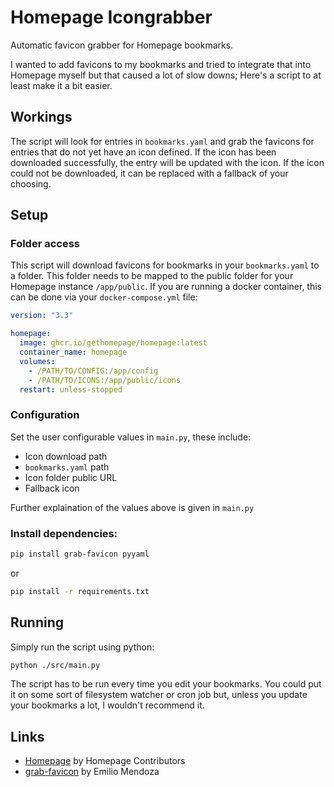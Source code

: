 # Homepage Icongrabber
Automatic favicon grabber for Homepage bookmarks. 

I wanted to add favicons to my bookmarks and tried to integrate that into Homepage myself but that caused a lot of slow downs; Here's a script to at least make it a bit easier. 

## Workings
The script will look for entries in `bookmarks.yaml` and grab the favicons for entries that do not yet have an icon defined. If the icon has been downloaded successfully, the entry will be updated with the icon. If the icon could not be downloaded, it can be replaced with a fallback of your choosing.  

## Setup
### Folder access
This script will download favicons for bookmarks in your `bookmarks.yaml` to a folder. This folder needs to be mapped to the public folder for your Homepage instance `/app/public`. If you are running a docker container, this can be done via your `docker-compose.yml` file:
```yaml
version: "3.3"

homepage:
  image: ghcr.io/gethomepage/homepage:latest
  container_name: homepage
  volumes:
    - /PATH/TO/CONFIG:/app/config
    - /PATH/TO/ICONS:/app/public/icons
  restart: unless-stopped
```
### Configuration
Set the user configurable values in `main.py`, these include:
- Icon download path
- `bookmarks.yaml` path
- Icon folder public URL 
- Fallback icon

Further explaination of the values above is given in `main.py`

### Install dependencies:
```bash
pip install grab-favicon pyyaml
```
or 
```bash
pip install -r requirements.txt
```

## Running
Simply run the script using python:
```bash
python ./src/main.py
```
The script has to be run every time you edit your bookmarks. You could put it on some sort of filesystem watcher or cron job but, unless you update your bookmarks a lot, I wouldn't recommend it. 

## Links
- [Homepage](https://github.com/gethomepage/homepage) by Homepage Contributors
- [grab-favicon](https://pypi.org/project/grab-favicon/) by Emilio Mendoza
